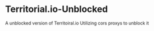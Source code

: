 # Territorial.io-Unblocked
A unblocked version of Territoiral.io Utilizing cors proxys to unblock it
